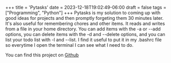 +++
title = 'Pytasks'
date = 2023-12-18T19:02:49-06:00
draft = false
tags = ["Programming", "Python"]
+++
Pytasks is my solution to coming up with good ideas for projects and then promptly forgeting them 30 minutes later. It's also useful for remembering chores and other items. It reads and writes from a file in your home directory. You can add items with the -a or --add options, you can delete items with the -d and --delete options, and you can list your todo list with -l and --list. I find it useful to put it in my .bashrc file so everytime I open the terminal I can see what I need to do.

You can find this project on [Github](https://github.com/ezweber/pytasks)
